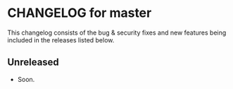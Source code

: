 # CHANGELOG for master

This changelog consists of the bug & security fixes and new features being included in the releases listed below.

## **Unreleased**

* Soon.

